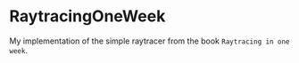 # RaytracingOneWeek

My implementation of the simple raytracer from the book `Raytracing in one week`.
